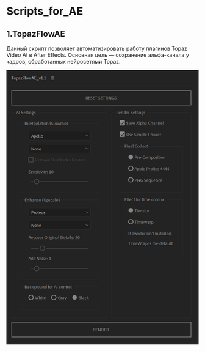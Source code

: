 # Scripts_for_AE
## 1.TopazFlowAE
Данный скрипт позволяет автоматизировать работу плагинов Topaz Video AI в After Effects.
Основная цель — сохранение альфа-канала у кадров, обработанных нейросетями Topaz.

![TopazFlowAE](https://github.com/Maxim-Dey/Scripts_for_AE/blob/main/TopazFlowAE/TopazFlowAE_Resource/UI_TopazFlowAE.png)
